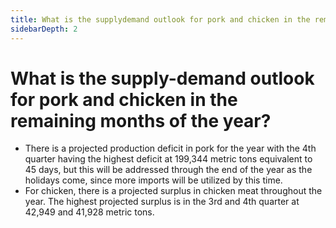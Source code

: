 ```yaml
---
title: What is the supplydemand outlook for pork and chicken in the remaining months of the year?
sidebarDepth: 2
---
```


# What is the supply-demand outlook for pork and chicken in the remaining months of the year?


 - There is a projected production deficit in pork for the year with the 4th quarter having the highest deficit at 199,344 metric tons equivalent to 45 days, but this will be addressed through the end of the year as the holidays come, since more imports will be utilized by this time.
 - For chicken, there is a projected surplus in chicken meat throughout the year. The highest projected surplus is in the 3rd and 4th quarter at 42,949 and 41,928 metric tons.
